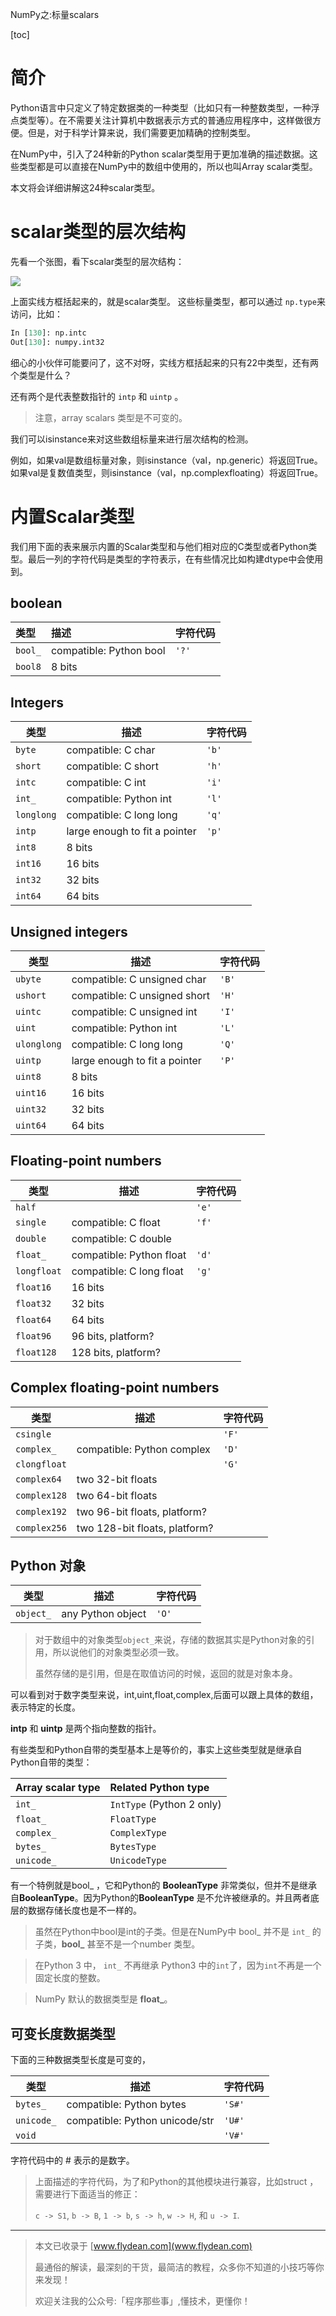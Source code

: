 

NumPy之:标量scalars

[toc]

# 简介

Python语言中只定义了特定数据类的一种类型（比如只有一种整数类型，一种浮点类型等）。在不需要关注计算机中数据表示方式的普通应用程序中，这样做很方便。但是，对于科学计算来说，我们需要更加精确的控制类型。

在NumPy中，引入了24种新的Python scalar类型用于更加准确的描述数据。这些类型都是可以直接在NumPy中的数组中使用的，所以也叫Array scalar类型。

本文将会详细讲解这24种scalar类型。

# scalar类型的层次结构

先看一个张图，看下scalar类型的层次结构：

![](https://img-blog.csdnimg.cn/20201215221627763.png?x-oss-process=image/watermark,type_ZmFuZ3poZW5naGVpdGk,shadow_0,text_aHR0cDovL3d3dy5mbHlkZWFuLmNvbQ==,size_25,color_8F8F8F,t_70)

上面实线方框括起来的，就是scalar类型。 这些标量类型，都可以通过 `np.type`来访问，比如：

~~~python
In [130]: np.intc
Out[130]: numpy.int32
~~~

细心的小伙伴可能要问了，这不对呀，实线方框括起来的只有22中类型，还有两个类型是什么？

还有两个是代表整数指针的  `intp` 和 `uintp` 。

> 注意，array scalars 类型是不可变的。

我们可以isinstance来对这些数组标量来进行层次结构的检测。

例如，如果val是数组标量对象，则isinstance（val，np.generic）将返回True。如果val是复数值类型，则isinstance（val，np.complexfloating）将返回True。

# 内置Scalar类型

我们用下面的表来展示内置的Scalar类型和与他们相对应的C类型或者Python类型。最后一列的字符代码是类型的字符表示，在有些情况比如构建dtype中会使用到。

## boolean

| 类型    | 描述                    | 字符代码 |
| :------ | :---------------------- | :------- |
| `bool_` | compatible: Python bool | `'?'`    |
| `bool8` | 8 bits                  |          |

## Integers

| 类型       | 描述                          | 字符代码 |
| ---------- | ----------------------------- | -------- |
| `byte`     | compatible: C char            | `'b'`    |
| `short`    | compatible: C short           | `'h'`    |
| `intc`     | compatible: C int             | `'i'`    |
| `int_`     | compatible: Python int        | `'l'`    |
| `longlong` | compatible: C long long       | `'q'`    |
| `intp`     | large enough to fit a pointer | `'p'`    |
| `int8`     | 8 bits                        |          |
| `int16`    | 16 bits                       |          |
| `int32`    | 32 bits                       |          |
| `int64`    | 64 bits                       |          |

## Unsigned integers

| 类型        | 描述                          | 字符代码 |
| ----------- | ----------------------------- | -------- |
| `ubyte`     | compatible: C unsigned char   | `'B'`    |
| `ushort`    | compatible: C unsigned short  | `'H'`    |
| `uintc`     | compatible: C unsigned int    | `'I'`    |
| `uint`      | compatible: Python int        | `'L'`    |
| `ulonglong` | compatible: C long long       | `'Q'`    |
| `uintp`     | large enough to fit a pointer | `'P'`    |
| `uint8`     | 8 bits                        |          |
| `uint16`    | 16 bits                       |          |
| `uint32`    | 32 bits                       |          |
| `uint64`    | 64 bits                       |          |

## Floating-point numbers

| 类型        | 描述                     | 字符代码 |
| ----------- | ------------------------ | -------- |
| `half`      |                          | `'e'`    |
| `single`    | compatible: C float      | `'f'`    |
| `double`    | compatible: C double     |          |
| `float_`    | compatible: Python float | `'d'`    |
| `longfloat` | compatible: C long float | `'g'`    |
| `float16`   | 16 bits                  |          |
| `float32`   | 32 bits                  |          |
| `float64`   | 64 bits                  |          |
| `float96`   | 96 bits, platform?       |          |
| `float128`  | 128 bits, platform?      |          |

## Complex floating-point numbers

| 类型         | 描述                          | 字符代码 |
| ------------ | ----------------------------- | -------- |
| `csingle`    |                               | `'F'`    |
| `complex_`   | compatible: Python complex    | `'D'`    |
| `clongfloat` |                               | `'G'`    |
| `complex64`  | two 32-bit floats             |          |
| `complex128` | two 64-bit floats             |          |
| `complex192` | two 96-bit floats, platform?  |          |
| `complex256` | two 128-bit floats, platform? |          |

## Python 对象

| 类型      | 描述              | 字符代码 |
| --------- | ----------------- | -------- |
| `object_` | any Python object | `'O'`    |

> 对于数组中的对象类型`object_`来说，存储的数据其实是Python对象的引用，所以说他们的对象类型必须一致。
>
> 虽然存储的是引用，但是在取值访问的时候，返回的就是对象本身。

可以看到对于数字类型来说，int,uint,float,complex,后面可以跟上具体的数组，表示特定的长度。

**intp** 和 **uintp** 是两个指向整数的指针。

有些类型和Python自带的类型基本上是等价的，事实上这些类型就是继承自Python自带的类型：

| Array scalar type | Related Python type       |
| :---------------- | :------------------------ |
| `int_`            | `IntType` (Python 2 only) |
| `float_`          | `FloatType`               |
| `complex_`        | `ComplexType`             |
| `bytes_`          | `BytesType`               |
| `unicode_`        | `UnicodeType`             |

有一个特例就是bool_ ，它和Python的 **BooleanType** 非常类似，但并不是继承自**BooleanType**。因为Python的**BooleanType** 是不允许被继承的。并且两者底层的数据存储长度也是不一样的。

> 虽然在Python中bool是int的子类。但是在NumPy中 bool_  并不是  `int_` 的子类，**bool_** 甚至不是一个number 类型。

> 在Python 3 中， `int_`  不再继承 Python3 中的`int`了，因为`int`不再是一个固定长度的整数。

> NumPy 默认的数据类型是 **float_**。

## 可变长度数据类型

下面的三种数据类型长度是可变的，

| 类型       | 描述                           | 字符代码 |
| ---------- | ------------------------------ | -------- |
| `bytes_`   | compatible: Python bytes       | `'S#'`   |
| `unicode_` | compatible: Python unicode/str | `'U#'`   |
| `void`     |                                | `'V#'`   |

字符代码中的 # 表示的是数字。

> 上面描述的字符代码，为了和Python的其他模块进行兼容，比如struct ，需要进行下面适当的修正：
>
>  `c -> S1`, `b -> B`, `1 -> b`, `s -> h`, `w -> H`, 和 `u -> I`.

---

> 本文已收录于 [www.flydean.com](www.flydean.com)
>
> 最通俗的解读，最深刻的干货，最简洁的教程，众多你不知道的小技巧等你来发现！
> 
> 欢迎关注我的公众号:「程序那些事」,懂技术，更懂你！